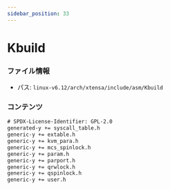 ```yaml
---
sidebar_position: 33
---
```

# Kbuild

### ファイル情報

- パス: `linux-v6.12/arch/xtensa/include/asm/Kbuild`

### コンテンツ

```txt
# SPDX-License-Identifier: GPL-2.0
generated-y += syscall_table.h
generic-y += extable.h
generic-y += kvm_para.h
generic-y += mcs_spinlock.h
generic-y += param.h
generic-y += parport.h
generic-y += qrwlock.h
generic-y += qspinlock.h
generic-y += user.h

```
